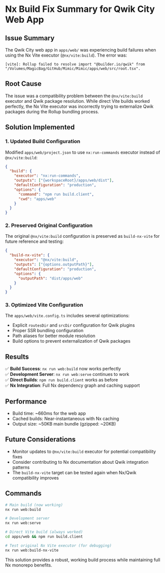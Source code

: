 # Nx Build Fix Summary for Qwik City Web App

## Issue Summary

The Qwik City web app in `apps/web/` was experiencing build failures when using the Nx Vite executor (`@nx/vite:build`). The error was:

```
[vite]: Rollup failed to resolve import "@builder.io/qwik" from "/Volumes/MagicBag/GitHub/Mimic/Mimic/apps/web/src/root.tsx".
```

## Root Cause

The issue was a compatibility problem between the `@nx/vite:build` executor and Qwik package resolution. While direct Vite builds worked perfectly, the Nx Vite executor was incorrectly trying to externalize Qwik packages during the Rollup bundling process.

## Solution Implemented

### 1. Updated Build Configuration

Modified `apps/web/project.json` to use `nx:run-commands` executor instead of `@nx/vite:build`:

```json
{
  "build": {
    "executor": "nx:run-commands",
    "outputs": ["{workspaceRoot}/apps/web/dist"],
    "defaultConfiguration": "production",
    "options": {
      "command": "npm run build.client",
      "cwd": "apps/web"
    }
  }
}
```

### 2. Preserved Original Configuration

The original `@nx/vite:build` configuration is preserved as `build-nx-vite` for future reference and testing:

```json
{
  "build-nx-vite": {
    "executor": "@nx/vite:build",
    "outputs": ["{options.outputPath}"],
    "defaultConfiguration": "production",
    "options": {
      "outputPath": "dist/apps/web"
    }
  }
}
```

### 3. Optimized Vite Configuration

The `apps/web/vite.config.ts` includes several optimizations:

- Explicit `routesDir` and `srcDir` configuration for Qwik plugins
- Proper SSR bundling configuration
- Path aliases for better module resolution
- Build options to prevent externalization of Qwik packages

## Results

✅ **Build Success**: `nx run web:build` now works perfectly  
✅ **Development Server**: `nx run web:serve` continues to work  
✅ **Direct Builds**: `npm run build.client` works as before  
✅ **Nx Integration**: Full Nx dependency graph and caching support  

## Performance

- Build time: ~660ms for the web app
- Cached builds: Near-instantaneous with Nx caching
- Output size: ~50KB main bundle (gzipped: ~20KB)

## Future Considerations

- Monitor updates to `@nx/vite:build` executor for potential compatibility fixes
- Consider contributing to Nx documentation about Qwik integration patterns
- The `build-nx-vite` target can be tested again when Nx/Qwik compatibility improves

## Commands

```bash
# Main build (now working)
nx run web:build

# Development server
nx run web:serve

# Direct Vite build (always worked)
cd apps/web && npm run build.client

# Test original Nx Vite executor (for debugging)
nx run web:build-nx-vite
```

This solution provides a robust, working build process while maintaining full Nx monorepo benefits.
